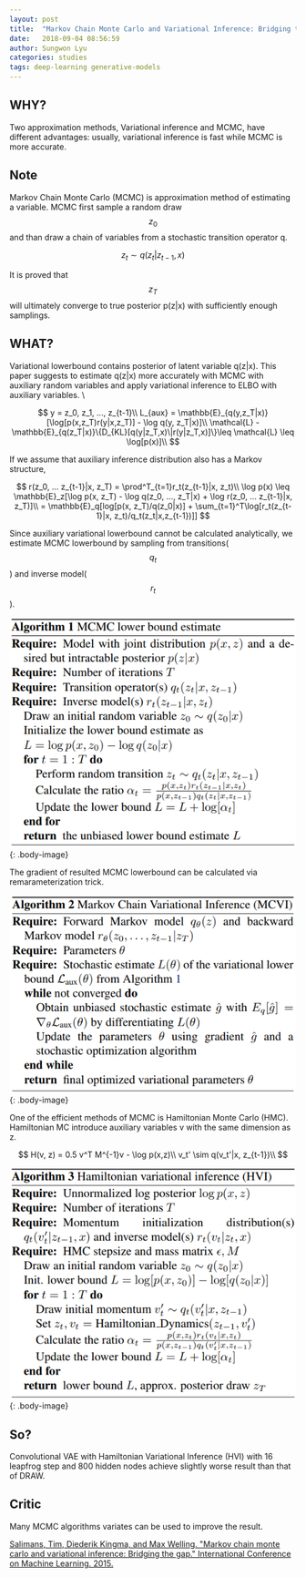 ```yaml
---
layout: post
title:  "Markov Chain Monte Carlo and Variational Inference: Bridging the Gap"
date:   2018-09-04 08:56:59
author: Sungwon Lyu
categories: studies
tags: deep-learning generative-models
---
```

## WHY? 
Two approximation methods, Variational inference and MCMC, have different advantages: usually, variational inference is fast while MCMC is more accurate. 

## Note
Markov Chain Monte Carlo (MCMC) is approximation method of estimating a variable. MCMC first sample a random draw $$z_0$$ and than draw a chain of variables from a stochastic transition operator q. 

$$
z_t \sim q(z_t|z_{t-1},x)
$$

It is proved that $$z_T$$ will ultimately converge to true posterior p(z|x) with sufficiently enough samplings.


## WHAT?
Variational lowerbound contains posterior of latent variable q(z|x). This paper suggests to estimate q(z|x) more accurately with MCMC with auxiliary random variables and apply variational inference to ELBO with auxiliary variables. \\

$$
y = z_0, z_1, ..., z_{t-1}\\
L_{aux} = \mathbb{E}_{q(y,z_T|x)}[\log[p(x,z_T)r(y|x,z_T)] - \log q(y, z_T|x)]\\
\mathcal{L} - \mathbb{E}_{q(z_T|x)}\{D_{KL}[q(y|z_T,x)\|r(y|z_T,x)]\}\leq \mathcal{L} \leq \log[p(x)]\\
$$

If we assume that auxiliary inference distribution also has a Markov structure, 

$$
r(z_0, ... z_{t-1}|x, z_T) = \prod^T_{t=1}r_t(z_{t-1}|x, z_t)\\
\log p(x) \leq \mathbb{E}_z[\log p(x, z_T) - \log q(z_0, ..., z_T|x) + \log r(z_0, ... z_{t-1}|x, z_T)]\\
 = \mathbb{E}_q[log[p(x, z_T)/q(z_0|x)] + \sum_{t=1}^T\log[r_t(z_{t-1}|x, z_t)/q_t(z_t|x,z_{t-1})]]
$$

Since auxiliary variational lowerbound cannot be calculated analytically, we estimate MCMC lowerbound by sampling from transitions($$q_t$$) and inverse model($$r_t$$).

![image](/assets/images/mcvi1.png){: .body-image}

The gradient of resulted MCMC lowerbound can be calculated via remarameterization trick.

![image](/assets/images/mcvi2.png){: .body-image}

One of the efficient methods of MCMC is Hamiltonian Monte Carlo (HMC). Hamiltonian MC introduce auxiliary variables v with the same dimension as z. 

$$
H(v, z) = 0.5 v^T M^{-1}v - \log p(x,z)\\
v_t' \sim q(v_t'|x, z_{t-1})\\
$$

![image](/assets/images/mcvi3.png){: .body-image}

## So?
Convolutional VAE with Hamiltonian Variational Inference (HVI) with 16 leapfrog step and 800 hidden nodes achieve slightly worse result than that of DRAW. 

## Critic
Many MCMC algorithms variates can be used to improve the result. 

[Salimans, Tim, Diederik Kingma, and Max Welling. "Markov chain monte carlo and variational inference: Bridging the gap." International Conference on Machine Learning. 2015.](http://proceedings.mlr.press/v37/salimans15.pdf)
